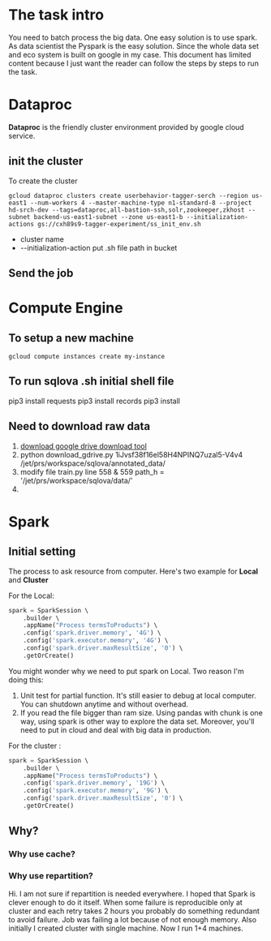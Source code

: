 # The task intro
You need to batch process the big data. One easy solution is to use spark. As data scientist the Pyspark is the easy solution. Since the whole data set and eco system is built on google in my case. This document has limited content because I just want the reader can follow the steps by steps to run the task. 

# Dataproc
**Dataproc** is the friendly cluster environment provided by google cloud service. 
## init the cluster
To create the cluster 

    gcloud dataproc clusters create userbehavior-tagger-serch --region us-east1 --num-workers 4 --master-machine-type n1-standard-8 --project hd-srch-dev --tags=dataproc,all-bastion-ssh,solr,zookeeper,zkhost --subnet backend-us-east1-subnet --zone us-east1-b --initialization-actions gs://cxh89s9-tagger-experiment/ss_init_env.sh

- cluster name
- --initialization-action 
	put .sh file path in bucket
	


## Send the job
 

# Compute Engine
## To setup a new machine
```
gcloud compute instances create my-instance
```
## To run sqlova .sh initial shell file
pip3 install requests
pip3 install records
pip3 install 
## Need to download raw data

 1. [download google drive download tool](https://medium.com/tinghaochen/how-to-download-files-from-google-drive-through-terminal-4a6802707dbb](https://medium.com/tinghaochen/how-to-download-files-from-google-drive-through-terminal-4a6802707dbb))
 2. python download_gdrive.py 1iJvsf38f16el58H4NPINQ7uzal5-V4v4 /jet/prs/workspace/sqlova/annotated_data/
 3. modify file train.py line 558 & 559 path_h = '/jet/prs/workspace/sqlova/data/'
 4. 

# Spark 
## Initial setting
The process to ask resource from computer. Here's two example for **Local** and **Cluster**

For the Local:
```python
spark = SparkSession \  
    .builder \  
    .appName("Process termsToProducts") \  
    .config('spark.driver.memory', '4G') \  
    .config('spark.executor.memory', '4G') \  
    .config('spark.driver.maxResultSize', '0') \  
    .getOrCreate()
```
You might wonder why we need to put spark on Local. Two reason I'm doing this:
1. Unit test for partial function. It's still easier to debug at local computer. You can shutdown anytime and without overhead. 
2. If you read the file bigger than ram size. Using pandas with chunk is one way, using spark is other way to explore the data set. Moreover, you'll need to put in cloud and deal with big data in production. 

For the cluster :
```python
spark = SparkSession \  
    .builder \  
    .appName("Process termsToProducts") \  
    .config('spark.driver.memory', '19G') \  
    .config('spark.executor.memory', '9G') \  
    .config('spark.driver.maxResultSize', '0') \  
    .getOrCreate()
```

## Why?
### Why use cache?

### Why use repartition?

Hi. I am not sure if repartition is needed everywhere. I hoped that Spark is clever enough to do it itself.
When some failure is reproducible only at cluster and each retry takes 2 hours you probably do something redundant to avoid failure.
Job was failing a lot because of not enough memory.
Also initially I created cluster with single machine. Now I run 1+4 machines.
<!--stackedit_data:
eyJoaXN0b3J5IjpbMTE3MDYyNzk5NSwtODc3MDU0MTU4LC04Nz
Q3MTA2MzIsLTU3ODA3NDI5NCwxNTc5Njg3NjY2XX0=
-->